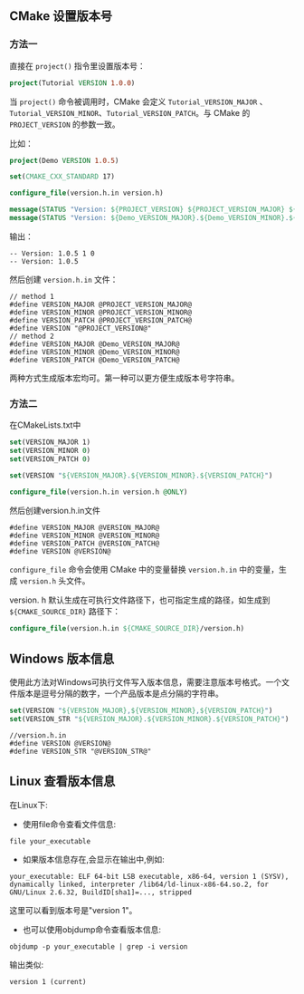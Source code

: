 ## CMake 设置版本号

### 方法一

直接在 `project()` 指令里设置版本号：

```cmake
project(Tutorial VERSION 1.0.0)
```

当 `project()` 命令被调用时，CMake 会定义 `Tutorial_VERSION_MAJOR` 、 `Tutorial_VERSION_MINOR`、`Tutorial_VERSION_PATCH`。与 CMake 的 `PROJECT_VERSION` 的参数一致。

比如：
```cmake
project(Demo VERSION 1.0.5)

set(CMAKE_CXX_STANDARD 17)

configure_file(version.h.in version.h)

message(STATUS "Version: ${PROJECT_VERSION} ${PROJECT_VERSION_MAJOR} ${PROJECT_VERSION_MINOR}")
message(STATUS "Version: ${Demo_VERSION_MAJOR}.${Demo_VERSION_MINOR}.${Demo_VERSION_PATCH}")
```
输出：
```
-- Version: 1.0.5 1 0
-- Version: 1.0.5
```
然后创建 `version.h.in` 文件：
```
// method 1
#define VERSION_MAJOR @PROJECT_VERSION_MAJOR@  
#define VERSION_MINOR @PROJECT_VERSION_MINOR@  
#define VERSION_PATCH @PROJECT_VERSION_PATCH@
#define VERSION "@PROJECT_VERSION@"
// method 2  
#define VERSION_MAJOR @Demo_VERSION_MAJOR@  
#define VERSION_MINOR @Demo_VERSION_MINOR@  
#define VERSION_PATCH @Demo_VERSION_PATCH@
```
两种方式生成版本宏均可。第一种可以更方便生成版本号字符串。
### 方法二

在CMakeLists.txt中

```cmake
set(VERSION_MAJOR 1) 
set(VERSION_MINOR 0)
set(VERSION_PATCH 0)

set(VERSION "${VERSION_MAJOR}.${VERSION_MINOR}.${VERSION_PATCH}")

configure_file(version.h.in version.h @ONLY)
```

然后创建version.h.in文件

```
#define VERSION_MAJOR @VERSION_MAJOR@
#define VERSION_MINOR @VERSION_MINOR@  
#define VERSION_PATCH @VERSION_PATCH@
#define VERSION @VERSION@
```

`configure_file` 命令会使用 CMake 中的变量替换 `version.h.in` 中的变量，生成 `version.h` 头文件。

version. h 默认生成在可执行文件路径下，也可指定生成的路径，如生成到 `${CMAKE_SOURCE_DIR}` 路径下：

```cmake
configure_file(version.h.in ${CMAKE_SOURCE_DIR}/version.h)
```

## Windows 版本信息

使用此方法对Windows可执行文件写入版本信息，需要注意版本号格式。一个文件版本是逗号分隔的数字，一个产品版本是点分隔的字符串。

```cmake
set(VERSION "${VERSION_MAJOR},${VERSION_MINOR},${VERSION_PATCH}")
set(VERSION_STR "${VERSION_MAJOR}.${VERSION_MINOR}.${VERSION_PATCH}")
```

```
//version.h.in
#define VERSION @VERSION@
#define VERSION_STR "@VERSION_STR@"
```

## Linux 查看版本信息

在Linux下:

- 使用file命令查看文件信息:

```shell
file your_executable
```

- 如果版本信息存在,会显示在输出中,例如:

```
your_executable: ELF 64-bit LSB executable, x86-64, version 1 (SYSV), dynamically linked, interpreter /lib64/ld-linux-x86-64.so.2, for GNU/Linux 2.6.32, BuildID[sha1]=..., stripped
```

这里可以看到版本号是"version 1"。

- 也可以使用objdump命令查看版本信息:

```shell
objdump -p your_executable | grep -i version
```

输出类似:

```
version 1 (current)
```